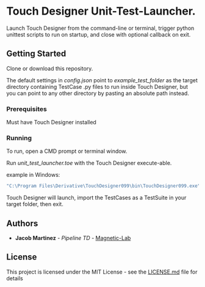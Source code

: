 # Touch Designer Unit-Test-Launcher.

Launch Touch Designer from the command-line or terminal, trigger python unittest scripts to run on startup, and close with optional callback on exit.


## Getting Started

Clone or download this repository.

The default settings in *config.json* point to *example_test_folder* as the target directory containing TestCase .py files to run inside Touch Designer, but you can point to any other directory by pasting an absolute path instead.


### Prerequisites

Must have Touch Designer installed


### Running

To run, open a CMD prompt or terminal window.

Run *unit_test_launcher.toe* with the Touch Designer execute-able.

example in Windows:
```cmd
"C:\Program Files\Derivative\TouchDesigner099\bin\TouchDesigner099.exe" "E:\Projects\TDGam\tests\unit_test_launcher.toe"
```

Touch Designer will launch, import the TestCases as a TestSuite in your target folder, then exit.


## Authors

* **Jacob Martinez** - *Pipeline TD* - [Magnetic-Lab](https://www.magnetic-lab.com)


## License

This project is licensed under the MIT License - see the [LICENSE.md](LICENSE.md) file for details
